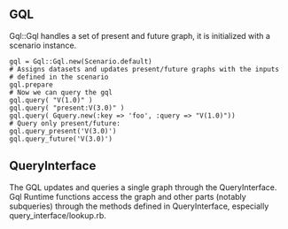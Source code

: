 ## GQL

Gql::Gql handles a set of present and future graph, it is initialized with a scenario instance.

    gql = Gql::Gql.new(Scenario.default)
    # Assigns datasets and updates present/future graphs with the inputs
    # defined in the scenario
    gql.prepare
    # Now we can query the gql
    gql.query( "V(1.0)" )
    gql.query( "present:V(3.0)" )
    gql.query( Gquery.new(:key => 'foo', :query => "V(1.0)"))
    # Query only present/future:
    gql.query_present('V(3.0)')
    gql.query_future('V(3.0)')

## QueryInterface

The GQL updates and queries a single graph through the QueryInterface. Gql Runtime functions access the graph and other parts (notably subqueries) through the methods defined in QueryInterface, especially query_interface/lookup.rb.

